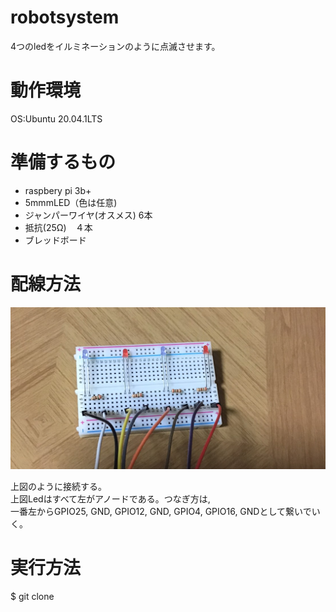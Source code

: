 # robotsystem
4つのledをイルミネーションのように点滅させます。
# 動作環境
OS:Ubuntu 20.04.1LTS
# 準備するもの
* raspbery pi 3b+  
* 5mmmLED（色は任意)  
* ジャンパーワイヤ(オスメス) 6本  
* 抵抗(25Ω)　４本    
* ブレッドボード  
# 配線方法
 <img src= "https://github.com/k-Ryunosuke/robot-system/blob/main/195941.png" width="700" > 
 
 上図のように接続する。  
 上図Ledはすべて左がアノードである。つなぎ方は,  
 一番左からGPIO25, GND, GPIO12, GND, GPIO4, GPIO16, GNDとして繋いでいく。 
# 実行方法
$ git clone
